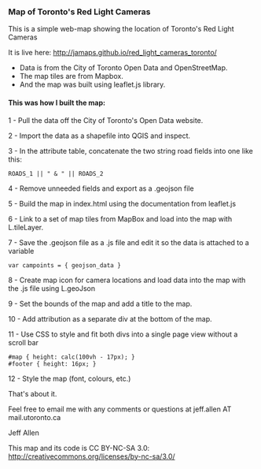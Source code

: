 ### Map of Toronto's Red Light Cameras

This is a simple web-map showing the location of Toronto's Red Light Cameras

It is live here: http://jamaps.github.io/red_light_cameras_toronto/

- Data is from the City of Toronto Open Data and OpenStreetMap.  
- The map tiles are from Mapbox.  
- And the map was built using leaflet.js library.

#### This was how I built the map:

1 - Pull the data off the City of Toronto's Open Data website.

2 - Import the data as a shapefile into QGIS and inspect.

3 - In the attribute table, concatenate the two string road fields into one like this:

    ROADS_1 || " & " || ROADS_2

4 - Remove unneeded fields and export as a .geojson file

5 - Build the map in index.html using the documentation from leaflet.js

6 - Link to a set of map tiles from MapBox and load into the map with L.tileLayer.

7 - Save the .geojson file as a .js file and edit it so the data is attached to a variable

    var campoints = { geojson_data }

8 - Create map icon for camera locations and load data into the map with the .js file using L.geoJson

9 - Set the bounds of the map and add a title to the map.

10 - Add attribution as a separate div at the bottom of the map.

11 - Use CSS to style and fit both divs into a single page view without a scroll bar

    #map { height: calc(100vh - 17px); }
    #footer { height: 16px; }

12 - Style the map (font, colours, etc.)

That's about it.

Feel free to email me with any comments or questions at jeff.allen AT mail.utoronto.ca

Jeff Allen

This map and its code is CC BY-NC-SA 3.0: http://creativecommons.org/licenses/by-nc-sa/3.0/


